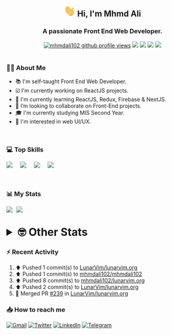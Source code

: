 <h2 align="center"><img src="./Hi.gif" width="30px" height="30px"> Hi, I'm Mhmd Ali</h2>

<h3 align="center">A passionate Front End Web Developer.</h3>

<div align="center">
  <a href="#"><img src="https://komarev.com/ghpvc/?username=mhmdali102&style=for-the-badge&logo=" alt="mhmdali102 github profile views" /></a>
  <a href="https://www.linux.org"><img src="https://img.shields.io/badge/OS-Linux-e06c75?style=for-the-badge&logo=linux" /></a>
	<a href="https://archlinux.org"><img src="https://img.shields.io/badge/DISTRO-Arch-56b6c2?style=for-the-badge&logo=arch-linux" /></a>
	<a href="https://dwm.suckless.org"><img src="https://img.shields.io/badge/WM-DWM-005577?style=for-the-badge&logo=dwm" /></a>
	<a href="https://neovim.io"><img src="https://img.shields.io/badge/IDE-Neovim-98c379?style=for-the-badge&logo=neovim" /></a>
</div>

<br>

### :man_technologist: About Me

- :books: I'm self-taught Front End Web Developer.
- :ballot_box_with_check: I'm currently working on ReactJS projects.
- :dart: I'm currently learning ReactJS, Redux, Firebase & NextJS.
- :eyes: I’m looking to collaborate on Front-End projects.
- :mortar_board: I'm currently studying MIS Second Year.
- :art: I'm interested in web UI/UX.

<br>

### :computer: Top Skills

<div style="display:flex;">
<img width ='36px' src ='https://raw.githubusercontent.com/rahulbanerjee26/githubAboutMeGenerator/main/icons/html.svg' />
<img width ='36px' src ='https://raw.githubusercontent.com/rahulbanerjee26/githubAboutMeGenerator/main/icons/css.svg' />
<img width ='36px' src ='https://raw.githubusercontent.com/rahulbanerjee26/githubAboutMeGenerator/main/icons/javascript.svg' />
<img width ='36px' src ='https://raw.githubusercontent.com/rahulbanerjee26/githubAboutMeGenerator/main/icons/reactjs.svg' />
</div>

<br>
<br>

### :bar_chart: My Stats

<img src="https://github-readme-stats.vercel.app/api?username=mhmdali102&show_icons=true&locale=en" width="49%" /><span style="display:inline-block;width:2%"></span><img src="https://github-readme-streak-stats.herokuapp.com/?user=mhmdali102&" width="49%" />

<br>

<details>
<summary style="font-size: 1.75rem; font-weight: bold;"><strong style="font-size: 1.75rem; font-weight: bold;"> 🤓 Other Stats </strong></summary>
<br>

<!--START_SECTION:waka-->
![Lines of code](https://img.shields.io/badge/From%20Hello%20World%20I%27ve%20Written-232%20Thousand%20lines%20of%20code-blue)

**🐱 My GitHub Data** 

> 🏆 864 Contributions in the Year 2022
 > 
> 📦 331.3 kB Used in GitHub's Storage 
 > 
> 💼 Opted to Hire
 > 
> 📜 20 Public Repositories 
 > 
> 🔑 6 Private Repositories  
 > 
**I'm a Night 🦉** 

```text
🌞 Morning    113 commits    ███░░░░░░░░░░░░░░░░░░░░░░   12.96% 
🌆 Daytime    172 commits    █████░░░░░░░░░░░░░░░░░░░░   19.72% 
🌃 Evening    349 commits    ██████████░░░░░░░░░░░░░░░   40.02% 
🌙 Night      238 commits    ██████░░░░░░░░░░░░░░░░░░░   27.29%

```
📅 **I'm Most Productive on Monday** 

```text
Monday       159 commits    ████░░░░░░░░░░░░░░░░░░░░░   18.23% 
Tuesday      137 commits    ████░░░░░░░░░░░░░░░░░░░░░   15.71% 
Wednesday    111 commits    ███░░░░░░░░░░░░░░░░░░░░░░   12.73% 
Thursday     101 commits    ███░░░░░░░░░░░░░░░░░░░░░░   11.58% 
Friday       82 commits     ██░░░░░░░░░░░░░░░░░░░░░░░   9.4% 
Saturday     133 commits    ███░░░░░░░░░░░░░░░░░░░░░░   15.25% 
Sunday       149 commits    ████░░░░░░░░░░░░░░░░░░░░░   17.09%

```


📊 **This Week I Spent My Time On** 

```text
⌚︎ Time Zone: Asia/Beirut

💬 Programming Languages: 
CSS                      11 hrs 48 mins      ████████░░░░░░░░░░░░░░░░░   34.31% 
JavaScript               10 hrs 53 mins      ████████░░░░░░░░░░░░░░░░░   31.66% 
Lua                      5 hrs 43 mins       ████░░░░░░░░░░░░░░░░░░░░░   16.61% 
Markdown                 1 hr 27 mins        █░░░░░░░░░░░░░░░░░░░░░░░░   4.25% 
JSON                     1 hr 2 mins         ░░░░░░░░░░░░░░░░░░░░░░░░░   3.03%

🔥 Editors: 
Neovim                   34 hrs 25 mins      █████████████████████████   100.0%

🐱‍💻 Projects: 
lunarvim.org             25 hrs 14 mins      ██████████████████░░░░░░░   73.33% 
dotfiles                 6 hrs 16 mins       ████░░░░░░░░░░░░░░░░░░░░░   18.24% 
Unknown Project          1 hr 7 mins         ░░░░░░░░░░░░░░░░░░░░░░░░░   3.28% 
lvim                     36 mins             ░░░░░░░░░░░░░░░░░░░░░░░░░   1.78% 
canadiansouq.com         26 mins             ░░░░░░░░░░░░░░░░░░░░░░░░░   1.29%

💻 Operating System: 
Linux                    34 hrs 25 mins      █████████████████████████   100.0%

```

**I Mostly Code in JavaScript** 

```text
JavaScript               12 repos            █████████████░░░░░░░░░░░░   54.55% 
Python                   3 repos             ███░░░░░░░░░░░░░░░░░░░░░░   13.64% 
HTML                     1 repo              █░░░░░░░░░░░░░░░░░░░░░░░░   4.55% 
PHP                      1 repo              █░░░░░░░░░░░░░░░░░░░░░░░░   4.55% 
CSS                      1 repo              █░░░░░░░░░░░░░░░░░░░░░░░░   4.55%

```



 Last Updated on 04/10/2022 19:01:04 UTC
<!--END_SECTION:waka-->

</details>

### :zap: Recent Activity

<!--RECENT_ACTIVITY:start-->
1. ⬆️ Pushed 1 commit(s) to [LunarVim/lunarvim.org](https://github.com/LunarVim/lunarvim.org)
2. ⬆️ Pushed 1 commit(s) to [mhmdali102/mhmdali102](https://github.com/mhmdali102/mhmdali102)
3. ⬆️ Pushed 8 commit(s) to [mhmdali102/lunarvim.org](https://github.com/mhmdali102/lunarvim.org)
4. ⬆️ Pushed 2 commit(s) to [LunarVim/lunarvim.org](https://github.com/LunarVim/lunarvim.org)
5. 🎉 Merged PR [#239](https://github.com/LunarVim/lunarvim.org/pull/239) in [LunarVim/lunarvim.org](https://github.com/LunarVim/lunarvim.org)
<!--RECENT_ACTIVITY:end-->

### :inbox_tray: How to reach me

[![Gmail](https://img.shields.io/badge/Gmail-D14836?style=for-the-badge&logo=gmail&logoColor=white)](mailto:mhmdalihsen102@gmail.com)
[![Twitter](https://img.shields.io/badge/Twitter-1DA1F2?style=for-the-badge&logo=twitter&logoColor=white)](https://twitter.com/MhmdAliHsen)
[![LinkedIn](https://img.shields.io/badge/LinkedIn-0077B5?style=for-the-badge&logo=linkedin&logoColor=white)](https://www.linkedin.com/in/mhmd-ali-hsen-66b0671b7/)
[![Telegram](https://img.shields.io/badge/Telegram-2CA5E0?style=for-the-badge&logo=telegram&logoColor=white&bgColor=black)](https://t.me/mhmdalihsen)
